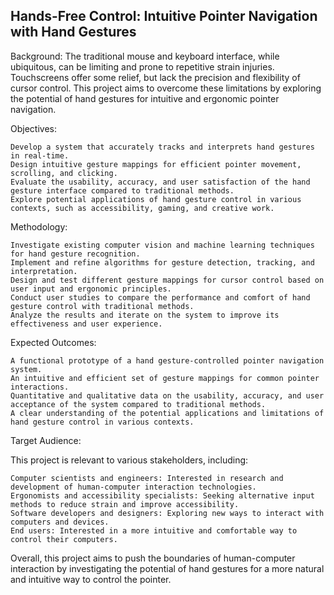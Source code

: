 ## Hands-Free Control: Intuitive Pointer Navigation with Hand Gestures

Background: The traditional mouse and keyboard interface, while ubiquitous, can be limiting and prone to repetitive strain injuries. Touchscreens offer some relief, but lack the precision and flexibility of cursor control. This project aims to overcome these limitations by exploring the potential of hand gestures for intuitive and ergonomic pointer navigation.


Objectives:

    Develop a system that accurately tracks and interprets hand gestures in real-time.
    Design intuitive gesture mappings for efficient pointer movement, scrolling, and clicking.
    Evaluate the usability, accuracy, and user satisfaction of the hand gesture interface compared to traditional methods.
    Explore potential applications of hand gesture control in various contexts, such as accessibility, gaming, and creative work.


Methodology:

    Investigate existing computer vision and machine learning techniques for hand gesture recognition.
    Implement and refine algorithms for gesture detection, tracking, and interpretation.
    Design and test different gesture mappings for cursor control based on user input and ergonomic principles.
    Conduct user studies to compare the performance and comfort of hand gesture control with traditional methods.
    Analyze the results and iterate on the system to improve its effectiveness and user experience.


Expected Outcomes:

    A functional prototype of a hand gesture-controlled pointer navigation system.
    An intuitive and efficient set of gesture mappings for common pointer interactions.
    Quantitative and qualitative data on the usability, accuracy, and user acceptance of the system compared to traditional methods.
    A clear understanding of the potential applications and limitations of hand gesture control in various contexts.


Target Audience:

This project is relevant to various stakeholders, including:

    Computer scientists and engineers: Interested in research and development of human-computer interaction technologies.
    Ergonomists and accessibility specialists: Seeking alternative input methods to reduce strain and improve accessibility.
    Software developers and designers: Exploring new ways to interact with computers and devices.
    End users: Interested in a more intuitive and comfortable way to control their computers.


Overall, this project aims to push the boundaries of human-computer interaction by investigating the potential of hand gestures for a more natural and intuitive way to control the pointer.